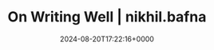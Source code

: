 ---
title: On Writing Well | nikhil.bafna
slug: 20240820T172216
date: 2024-08-20T17:22:16+0000
params:
  url: https://zodvik.com/posts/on-writing-well/
tags:
- design-document
- to-read
---